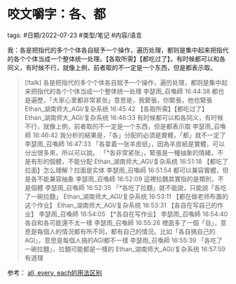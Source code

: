 # 咬文嚼字：各、都


tags: #日期/2022-07-23 #类型/笔记 #内容/语言 



我：各是把指代的多个个体各自赋予一个操作，遍历处理，都则是集中起来把指代的各个个体当成一个整体统一处理。【各取所需】【都吃过了】。有时候都可以和各同义，有时候不行，就像上例，前者取的不一定是一个东西，但是都表示取。

> [!talk] 
各是把指代的多个个体各自赋予一个操作，遍历处理，都则是集中起来把指代的各个个体当成一个整体统一处理
李瑟雨_召喚師  16:44:38
都也是遍歷，「大家心里都非常紧张」意思是，我緊張，你緊張，他也緊張
Ethan_湖南师大_AGI/复杂系统  16:45:42
【各取所需】【都吃过了】
Ethan_湖南师大_AGI/复杂系统  16:46:33
有时候都可以和各同义，有时候不行，就像上例，前者取的不一定是一个东西，但是都表示取
李瑟雨_召喚師  16:46:42
我分析的結果是，「各」分配的必須是實體，「都」就不一定了
李瑟雨_召喚師  16:47:33
「各拿着一张羊皮纸」，因為羊皮紙是實體，可以分出很多來，所以可以說。
「*各非常紧张」，緊張是一種抽象的情緒，不是有形的個體，不能分配
Ethan_湖南师大_AGI/复杂系统  16:51:18
【都吃了拉面】怎么理解？拉面是实体
李瑟雨_召喚師  16:51:54
都可以兼容實體，但是各不能兼容抽象
李瑟雨_召喚師  16:52:09
這裡拉麵其實指的是類別，不是個體
李瑟雨_召喚師  16:52:35
「*各吃了拉麵」就不能說，只能說「各吃了一碗拉麵」
Ethan_湖南师大_AGI/复杂系统  16:53:11
【都在做老师布置的这个作业】
Ethan_湖南师大_AGI/复杂系统  16:53:31
【各自在写自己的作业】
李瑟雨_召喚師  16:54:05
【*各自在写作业】
李瑟雨_召喚師  16:54:40
各自和各可能還不太一樣
李瑟雨_召喚師  16:55:26
裡面多了一個「自」，意思是每個人的情況都有所不同，都有自己的情況。比如「各自搞自己的AGI」，意思是每個人搞的AGI都不一樣
李瑟雨_召喚師  16:55:39
「各吃了一碗拉麵」，拉麵可能都是一樣的
Ethan_湖南师大_AGI/复杂系统  16:57:59
有道理


参考：
[all, every, each的用法区别](http://www.yygrammar.com/Article/201007/1640.html)